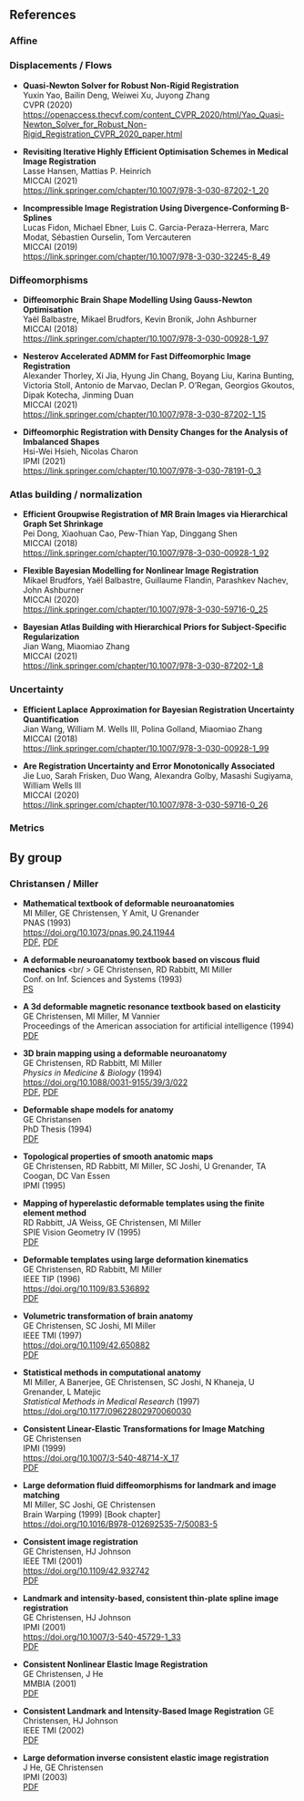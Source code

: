 ## References

### Affine


### Displacements / Flows

- **Quasi-Newton Solver for Robust Non-Rigid Registration** <br />
  Yuxin Yao, Bailin Deng, Weiwei Xu, Juyong Zhang <br />
  CVPR (2020) <br />
  https://openaccess.thecvf.com/content_CVPR_2020/html/Yao_Quasi-Newton_Solver_for_Robust_Non-Rigid_Registration_CVPR_2020_paper.html

- **Revisiting Iterative Highly Efficient Optimisation Schemes in Medical Image Registration** <br />
  Lasse Hansen, Mattias P. Heinrich <br />
  MICCAI (2021) <br />
  https://link.springer.com/chapter/10.1007/978-3-030-87202-1_20

- **Incompressible Image Registration Using Divergence-Conforming B-Splines** <br />
  Lucas Fidon, Michael Ebner, Luis C. Garcia-Peraza-Herrera, Marc Modat, Sébastien Ourselin, Tom Vercauteren <br />
  MICCAI (2019) <br />
  https://link.springer.com/chapter/10.1007/978-3-030-32245-8_49

### Diffeomorphisms

- **Diffeomorphic Brain Shape Modelling Using Gauss-Newton Optimisation** <br />
  Yaël Balbastre, Mikael Brudfors, Kevin Bronik, John Ashburner <br />
  MICCAI (2018) <br />
  https://link.springer.com/chapter/10.1007/978-3-030-00928-1_97

- **Nesterov Accelerated ADMM for Fast Diffeomorphic Image Registration** <br />
  Alexander Thorley, Xi Jia, Hyung Jin Chang, Boyang Liu, Karina Bunting, Victoria Stoll, Antonio de Marvao, Declan P. O’Regan, Georgios Gkoutos, Dipak Kotecha, Jinming Duan <br />
  MICCAI (2021) <br />
  https://link.springer.com/chapter/10.1007/978-3-030-87202-1_15

- **Diffeomorphic Registration with Density Changes for the Analysis of Imbalanced Shapes** <br />
  Hsi-Wei Hsieh, Nicolas Charon  <br />
  IPMI (2021) <br />
  https://link.springer.com/chapter/10.1007/978-3-030-78191-0_3

### Atlas building / normalization

- **Efficient Groupwise Registration of MR Brain Images via Hierarchical Graph Set Shrinkage** <br />
  Pei Dong, Xiaohuan Cao, Pew-Thian Yap, Dinggang Shen <br />
  MICCAI (2018) <br />
  https://link.springer.com/chapter/10.1007/978-3-030-00928-1_92

- **Flexible Bayesian Modelling for Nonlinear Image Registration** <br />
  Mikael Brudfors, Yaël Balbastre, Guillaume Flandin, Parashkev Nachev, John Ashburner <br />
  MICCAI (2020) <br />
  https://link.springer.com/chapter/10.1007/978-3-030-59716-0_25

- **Bayesian Atlas Building with Hierarchical Priors for Subject-Specific Regularization** <br />
  Jian Wang, Miaomiao Zhang <br />
  MICCAI (2021) <br />
  https://link.springer.com/chapter/10.1007/978-3-030-87202-1_8

### Uncertainty 

- **Efficient Laplace Approximation for Bayesian Registration Uncertainty Quantification** <br />
  Jian Wang, William M. Wells III, Polina Golland, Miaomiao Zhang <br />
  MICCAI (2018) <br />
  https://link.springer.com/chapter/10.1007/978-3-030-00928-1_99

- **Are Registration Uncertainty and Error Monotonically Associated** <br />
  Jie Luo, Sarah Frisken, Duo Wang, Alexandra Golby, Masashi Sugiyama, William Wells III <br />
  MICCAI (2020) <br />
  https://link.springer.com/chapter/10.1007/978-3-030-59716-0_26
  
### Metrics


## By group

### Christansen / Miller

- **Mathematical textbook of deformable neuroanatomies** <br />
  MI Miller, GE Christensen, Y Amit, U Grenander <br />
  PNAS (1993) <br />
  https://doi.org/10.1073/pnas.90.24.11944 <br />
  [PDF](https://www.pnas.org/doi/pdf/10.1073/pnas.90.24.11944?download=true), [PDF](http://user.engineering.uiowa.edu/~gec/papers/miller-christensen-grenander-pnas93.pdf)

- **A deformable neuroanatomy textbook based on viscous fluid mechanics** <br/ >
  GE Christensen, RD Rabbitt, MI Miller <br />
  Conf. on Inf. Sciences and Systems (1993) <br />
  [PS](http://user.engineering.uiowa.edu/~gec/papers/christensen_JHpaper.ps.gz)

- **A 3d deformable magnetic resonance textbook based on elasticity** <br />
  GE Christensen, MI Miller, M Vannier <br />
  Proceedings of the American association for artificial intelligence (1994) <br />
  [PDF](https://www.academia.edu/download/46371618/A_3D_Deformable_Magnetic_Resonance_Textb20160609-17937-7w0fpv.pdf)

- **3D brain mapping using a deformable neuroanatomy** <br />
  GE Christensen, RD Rabbitt, MI Miller <br />
  _Physics in Medicine & Biology_ (1994) <br />
  https://doi.org/10.1088/0031-9155/39/3/022 <br />
  [PDF](https://iopscience.iop.org/article/10.1088/0031-9155/39/3/022/pdf?casa_token=VjM9MQ0cvDcAAAAA:O3BfdQLd_OjyX4EjibsJkszpqsT37C4xdGrmLm8qVD0ZaOQmXt0dTu2VYzOEiE29EspZhk8BGjfQ58I1BajqpivxSqo),
  [PDF](http://user.engineering.uiowa.edu/~gec/papers/christensen_phys_med_bio94.pdf)

- **Deformable shape models for anatomy** <br />
  GE Christansen <br />
  PhD Thesis (1994) <br />
  [PDF](https://www.proquest.com/openview/d04c5fb1b3f5d8ba7f5fd17dadf37459/1?pq-origsite=gscholar&cbl=18750&diss=y)

- **Topological properties of smooth anatomic maps** <br />
  GE Christensen, RD Rabbitt, MI Miller, SC Joshi, U Grenander, TA Coogan, DC Van Essen <br />
  IPMI (1995)

- **Mapping of hyperelastic deformable templates using the finite element method** <br />
  RD Rabbitt, JA Weiss, GE Christensen, MI Miller <br />
  SPIE Vision Geometry IV (1995) <br />
  [PDF](http://www.sci.utah.edu/publications/rabbitt95/spie95.pdf)

- **Deformable templates using large deformation kinematics** <br />
  GE Christensen, RD Rabbitt, MI Miller <br />
  IEEE TIP (1996) <br />
  https://doi.org/10.1109/83.536892 <br />
  [PDF](http://user.engineering.uiowa.edu/~gec/papers/christensen_tip96.pdf)

- **Volumetric transformation of brain anatomy** <br />
  GE Christensen, SC Joshi, MI Miller <br />
  IEEE TMI (1997) <br />
  https://doi.org/10.1109/42.650882 <br />
  [PDF](http://user.engineering.uiowa.edu/~gec/papers/christensen_tmi97.pdf)

- **Statistical methods in computational anatomy** <br />
  MI Miller, A Banerjee, GE Christensen, SC Joshi, N Khaneja, U Grenander, L Matejic <br />
  _Statistical Methods in Medical Research_ (1997) <br />
  https://doi.org/10.1177/09622802970060030

- **Consistent Linear-Elastic Transformations for Image Matching** <br />
  GE Christensen <br />
  IPMI (1999) <br />
  https://doi.org/10.1007/3-540-48714-X_17 <br />
  [PDF](http://user.engineering.uiowa.edu/~gec/papers/christensen_ipmi99.pdf)

- **Large deformation fluid diffeomorphisms for landmark and image matching** <br/>
  MI Miller, SC Joshi, GE Christensen <br />
  Brain Warping (1999) [Book chapter] <br />
  https://doi.org/10.1016/B978-012692535-7/50083-5

- **Consistent image registration** <br />
  GE Christensen, HJ Johnson <br />
  IEEE TMI (2001) <br />
  https://doi.org/10.1109/42.932742 <br />
  [PDF](http://user.engineering.uiowa.edu/~gec/papers/christensen_consistent.pdf)

- **Landmark and intensity-based, consistent thin-plate spline image registration** <br />
  GE Christensen, HJ Johnson <br />
  IPMI (2001) <br />
  https://doi.org/10.1007/3-540-45729-1_33 <br />
  [PDF](https://www.researchgate.net/profile/Hans-Johnson/publication/221197030_Landmark_and_Intensity-Based_Consistent_Thin-Plate_Spline_Image_Registration/links/09e4150f45fbf4d5d2000000/Landmark-and-Intensity-Based-Consistent-Thin-Plate-Spline-Image-Registration.pdf)

- **Consistent Nonlinear Elastic Image Registration** <br />
  GE Christensen, J He <br />
  MMBIA (2001) <br />
  [PDF](http://user.engineering.uiowa.edu/~gec/papers/christensen_mmbia01.pdf)

- **Consistent Landmark and Intensity-Based Image Registration**
  GE Christensen, HJ Johnson <br />
  IEEE TMI (2002) <br />
  [PDF](http://user.engineering.uiowa.edu/~gec/papers/johnson_christensen_tmi02.pdf)

- **Large deformation inverse consistent elastic image registration** <br />
  J He, GE Christensen <br />
  IPMI (2003) <br />
  [PDF](https://www.researchgate.net/profile/Gary-Christensen/publication/8369102_Large_Deformation_Inverse_Consistent_Elastic_Image_Registration/links/0c96053c6903d99c23000000/Large-Deformation-Inverse-Consistent-Elastic-Image-Registration.pdf)
  

